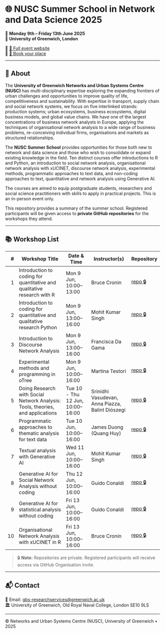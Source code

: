 # 🌐 NUSC Summer School in Network and Data Science 2025

📅 **Monday 9th – Friday 13th June 2025**  
📍 **University of Greenwich, London**

🔗 [📖 Full event website](https://networks-and-urban-systems-centre-nusc.github.io/summer-school/)  
🔗 [📝 Book your place](https://store.gre.ac.uk/conferences-and-events/faculties-schools/fob/conferences-events/nusc-summer-school-in-network-and-data-science)

---

## 📝 About

The **University of Greenwich Networks and Urban Systems Centre (NUSC)** has multi-disciplinary expertise exploring the expanding frontiers of urban challenges and opportunities to improve quality of life, competitiveness and sustainability. With expertise in transport, supply chain and social network systems, we focus on five interlinked strands: production systems; urban ecosystems, business ecosystems, digital business models, and global value chains. We have one of the largest concentrations of business network analysts in Europe, applying the techniques of organisational network analysis to a wide range of business problems, re-conceiving individual firms, organisations and markets as structured relationships.

The **NUSC Summer School** provides opportunities for those both new to network and data science and those who wish to consolidate or expand existing knowledge in the field. Ten distinct courses offer introductions to R and Python, an introduction to social network analysis, organisational network analysis with xUCINET, discourse network analysis, experimental methods, programmatic approaches to text data, and non-coding approaches to text, quantitative and network analysis using Generative AI.

The courses are aimed to equip postgraduate students, researchers and social science practitioners with skills to apply in practical projects. This is an in-person event only.

This repository provides a summary of the summer school. Registered participants will be given access to **private GitHub repositories** for the workshops they attend.

---


## 📚 Workshop List

| # | Workshop Title | Date & Time | Instructor(s) | Repository |
|--:|----------------|-------------|-----------------------------|------------|
| 1 | Introduction to coding for quantitative and qualitative research with R | Mon 9 Jun, 10:00–13:00 | Bruce Cronin | [repo 🔒](https://github.com/networks-and-urban-systems-centre-nusc/NUSCSS2025-workshop-r-intro) |
| 2 | Introduction to coding for quantitative and qualitative research Python | Mon 9 Jun, 13:00–16:00 | Mohit Kumar Singh | [repo 🔒](https://github.com/networks-and-urban-systems-centre-nusc/NUSCSS2025-workshop-python-intro) |
| 3 | Introduction to Discourse Network Analysis | Mon 9 Jun, 13:00–16:00 | Francisca Da Gama | [repo 🔒](https://github.com/networks-and-urban-systems-centre-nusc/NUSCSS2025-workshop-discourse-networks) |
| 4 | Experimental methods and programming in oTree | Mon 9 Jun, 10:00–16:00 | Martina Testori | [repo 🔒](https://github.com/networks-and-urban-systems-centre-nusc/NUSCSS2025-workshop-otree-experiments) |
| 5 | Doing Research with Social Network Analysis: Tools, theories, and applications | Tue 10 - Thu 12 Jun, 10:00–16:00 | Srinidhi Vasudevan, Anna Piazza, Balint Diószegi | [repo 🔒](https://github.com/networks-and-urban-systems-centre-nusc/NUSCSS2025-workshop-sna-full) |
| 6 | Programmatic approaches to thematic analysis for text data | Tue 10 Jun, 10:00–16:00 | James Duong (Quang Huy) | [repo 🔒](https://github.com/networks-and-urban-systems-centre-nusc/NUSCSS2025-workshop-thematic-text) |
| 7 | Textual analysis with Generative AI | Wed 11 Jun, 10:00–16:00 | Mohit Kumar Singh | [repo 🔒](https://github.com/networks-and-urban-systems-centre-nusc/NUSCSS2025-workshop-genai-text) |
| 8 | Generative AI for Social Network Analysis without coding | Thu 12 Jun, 10:00–16:00 | Guido Conaldi | [repo 🔒](https://github.com/networks-and-urban-systems-centre-nusc/NUSCSS2025-workshop-genai-sna-vibecode) |
| 9 | Generative AI for statistical analysis without coding | Fri 13 Jun, 10:00–16:00 | Guido Conaldi | [repo 🔒](https://github.com/networks-and-urban-systems-centre-nusc/NUSCSS2025-workshop-genai-stats-vibecode) |
| 10 | Organisational Network Analysis with xUCINET in R | Fri 13 Jun, 10:00–16:00 | Bruce Cronin | [repo 🔒](https://github.com/networks-and-urban-systems-centre-nusc/NUSCSS2025-workshop-onax-ucinet) |

> 🔒 **Note:** Repositories are private. Registered participants will receive access via GitHub Organisation invite.

---

## 📬 Contact

📧 Email: [gbs-researchservices@greenwich.ac.uk](mailto:gbs-researchservices@greenwich.ac.uk)  
🏛️ University of Greenwich, Old Royal Naval College, London SE10 9LS

---

© Networks and Urban Systems Centre (NUSC), University of Greenwich • 2025

